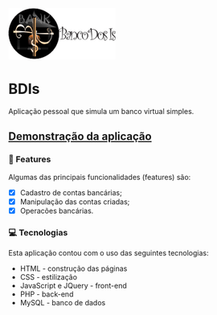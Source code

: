 ![Logo do Banco](_images/logo_bank-full.png?raw=true)

# BDIs

<p>Aplicação pessoal que simula um banco virtual simples.</p>

<h2><a href="https://igorgomes.000webhostapp.com/bdis/">Demonstração da aplicação</a></h2>

### 📌 Features

<p>Algumas das principais funcionalidades (features) são:</p>

- [x] Cadastro de contas bancárias;
- [x] Manipulação das contas criadas;
- [x] Operacões bancárias.

### :computer: Tecnologias

<p>Esta aplicação contou com o uso das seguintes tecnologias:</p>

- HTML - construção das páginas
- CSS - estilização
- JavaScript e JQuery - front-end
- PHP - back-end
- MySQL - banco de dados

